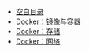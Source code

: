 * [空白目录](default.md)
* [Docker：镜像与容器](Docker：镜像与容器.md)
* [Docker：存储](Docker：存储.md)
* [Docker：网络](Docker：网络.md)
